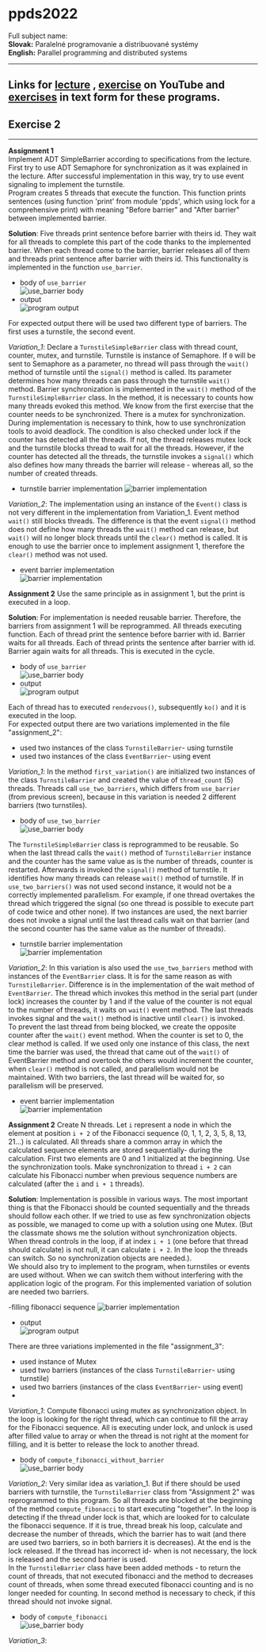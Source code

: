 # ppds2022

Full subject name:  
**Slovak:** Paralelné programovanie a distribuované systémy  
**English:** Parallel programming and distributed systems

----

Links for [lecture](https://www.youtube.com/watch?v=sR5RWW1uj5g)
, [exercise](https://www.youtube.com/watch?v=vIiHVcb3HqU) on YouTube
and [exercises](https://uim.fei.stuba.sk/i-ppds/2-cvicenie-turniket-bariera-%f0%9f%9a%a7/?%2F) in text form for these
programs.
---

Exercise 2
-----------
*******
**Assignment 1**  
Implement ADT SimpleBarrier according to specifications from the lecture. First try to use ADT Semaphore for
synchronization as it was explained in the lecture. After successful implementation in this way, try to use event
signaling to implement the turnstile.  
Program creates 5 threads that execute the function. This function prints sentences (using function 'print' from
module 'ppds', which using lock for a comprehensive print) with meaning "Before barrier" and "After barrier" between
implemented barrier.

**Solution**:
Five threads print sentence before barrier with theirs id. They wait for all threads to complete this part of the code
thanks to the implemented barrier. When each thread come to the barrier, barrier releases all of them and threads print
sentence after barrier with theirs id. This functionality is implemented in the function `use_barrier`.

- body of `use_barrier`  
  ![use_barrier body](images/img.png)
- output  
  ![program output](images/img_1.png)

For expected output there will be used two different type of barriers. The first uses a turnstile, the second event.

*Variation_1*:
Declare a `TurnstileSimpleBarrier` class with thread count, counter, mutex, and turnstile. Turnstile is instance of
Semaphore. If `0` will be sent to Semaphore as a parameter, no thread will pass through the `wait()` method of turnstile
until the `signal()` method is called. Its parameter determines how many threads can pass through the turnstile `wait()`
method. Barrier synchronization is implemented in the `wait()` method of the `TurnstileSimpleBarrier` class. In the
method, it is necessary to counts how many threads evoked this method. We know from the first exercise that the counter
needs to be synchronized. There is a mutex for synchronization. During implementation is necessary to think, how to use
synchronization tools to avoid deadlock. The condition is also checked under lock if the counter has detected all the
threads. If not, the thread releases mutex lock and the turnstile blocks thread to wait for all the threads. However, if
the counter has detected all the threads, the turnstile invokes a `signal()` which also defines how many threads the
barrier will release - whereas all, so the number of created threads.

- turnstile barrier implementation
  ![barrier implementation](images/img_2.png)

*Variation_2*:
The implementation using an instance of the `Event()` class is not very different in the implementation from
Variation_1. Event method `wait()` still blocks threads. The difference is that the event `signal()` method does not
define how many threads the `wait()` method can release, but `wait()` will no longer block threads until the `clear()`
method is called. It is enough to use the barrier once to implement assignment 1, therefore the `clear()` method was not
used.

- event barrier implementation  
  ![barrier implementation](images/img_3.png)

**Assignment 2**
Use the same principle as in assignment 1, but the print is executed in a loop.

**Solution**:
For implementation is needed reusable barrier. Therefore, the barriers from assignment 1 will be reprogrammed. All
threads executing function. Each of thread print the sentence before barrier with id. Barrier waits for all threads.
Each of thread prints the sentence after barrier with id. Barrier again waits for all threads. This is executed in the
cycle.

- body of `use_barrier`  
  ![use_barrier body](images/img_4.png)
- output  
  ![program output](images/img_5.png)

Each of thread has to executed `rendezvous()`, subsequently `ko()` and it is executed in the loop.  
For expected output there are two variations implemented in the file "assignment_2":

- used two instances of the class `TurnstileBarrier`- using turnstile
- used two instances of the class `EventBarrier`- using event

*Variation_1*:
In the method `first_variation()` are initialized two instances of the class `TurnstileBarrier` and created the value
of `thread_count` (5) threads. Threads call `use_two_barriers`, which differs from `use_barrier` (from previous screen),
because in this variation is needed 2 different barriers (two turnstiles).

- body of `use_two_barrier`  
  ![use_barrier body](images/img_6.png)

The `TurnstileSimpleBarrier` class is reprogrammed to be reusable. So when the last thread calls the `wait()` method
of `TurnstileBarrier` instance and the counter has the same value as is the number of threads, counter is restarted.
Afterwards is invoked the `signal()` method of turnstile. It identifies how many threads can release `wait()` method of
turnstile. If in `use_two_barriers()` was not used second instance, it would not be a correctly implemented parallelism.
For example, if one thread overtakes the thread which triggered the signal (so one thread is possible to execute part of
code twice and other none). If two instances are used, the next barrier does not invoke a signal until the last thread
calls wait on that barrier (and the second counter has the same value as the number of threads).

- turnstile barrier implementation  
  ![barrier implementation](images/img_7.png)

*Variation_2*:
In this variation is also used the `use_two_barriers` method with instances of the `EventBarrier` class. It is for the
same reason as with `TurnstileBarrier`. Difference is in the implementation of the wait method of  `EventBarrier`. The
thread which invokes this method in the serial part (under lock) increases the counter by 1 and if the value of the
counter is not equal to the number of threads, it waits on `wait()` event method. The last threads invokes signal and
the `wait()` method is inactive until `clear()` is invoked.  
To prevent the last thread from being blocked, we create the opposite counter after the `wait()` event method. When the
counter is set to 0, the clear method is called. If we used only one instance of this class, the next time the barrier
was used, the thread that came out of the `wait()` of EventBarrier method and overtook the others would increment the
counter, when `clear()` method is not called, and parallelism would not be maintained. With two barriers, the last
thread will be waited for, so parallelism will be preserved.

- event barrier implementation  
  ![barrier implementation](images/img_8.png)

**Assignment 2**
Create N threads. Let `i` represent a node in which the element at position `i + 2` of the Fibonacci sequence (0, 1, 1,
2, 3, 5, 8, 13, 21…) is calculated. All threads share a common array in which the calculated sequence elements are
stored sequentially- during the calculation. First two elements are 0 and 1 initialized at the beginning. Use the
synchronization tools. Make synchronization to thread `i + 2` can calculate his Fibonacci number when previous sequence
numbers are calculated (after the `i` and `i + 1` threads).

**Solution**:
Implementation is possible in various ways. The most important thing is that the Fibonacci should be counted
sequentially and the threads should follow each other. If we tried to use as few synchronization objects as possible, we
managed to come up with a solution using one Mutex. (But the classmate shows me the solution without synchronization
objects. When thread controls in the loop, if at index `i + 1` (one before that thread should calculate) is not null, it
can calculate `i + 2`. In the loop the threads can switch. So no synchronization objects are needed.).  
We should also try to implement to the program, when turnstiles or events are used without. When we can switch them
without interfering with the application logic of the program. For this implemented variation of solution are needed two
barriers.

-filling fibonacci sequence
![barrier implementation](images/img_9.png)

- output  
  ![program output](images/img_10.png)

There are three variations implemented in the file "assignment_3":

- used instance of Mutex
- used two barriers (instances of the class `TurnstileBarrier`- using turnstile)
- used two barriers (instances of the class `EventBarrier`- using event)
-

*Variation_1*:
Compute fibonacci using mutex as synchronization object. In the loop is looking for the right thread, which can continue
to fill the array for the Fibonacci sequence. All is executing under lock, and unlock is used after filled value to
array or when the thread is not right at the moment for filling, and it is better to release the lock to another thread.

- body of `compute_fibonacci_without_barrier`  
  ![use_barrier body](images/img_11.png)

*Variation_2*:
Very similar idea as variation_1. But if there should be used barriers with turnstile, the `TurnstileBarrier` class
from "Assignment 2" was reprogrammed to this program. So all threads are blocked at the beginning of the
method `compute_fibonacci` to start executing "together". In the loop is detecting if the thread under lock is that,
which are looked for to calculate the fibonacci sequence. If it is true, thread break his loop, calculate and decrease
the number of threads, which the barrier has to wait (and there are used two barriers, so in both barriers it is
decreases). At the end is the lock released. If the thread has incorrect id- when is not necessary, the lock is released
and the second barrier is used.     
In the `TurnstileBarrier` class have been added methods - to return the count of threads, that not executed fibonacci
and the method to decreases count of threads, when some thread executed fibonacci counting and is no longer needed for
counting. In second method is necessary to check, if this thread should not invoke signal.  

- body of `compute_fibonacci`  
  ![use_barrier body](images/img_12.png)

*Variation_3*: